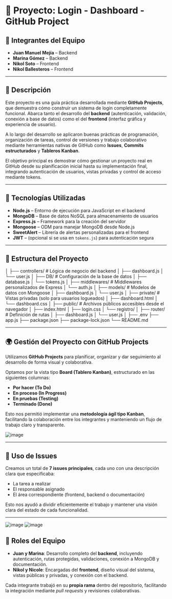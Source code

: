 # 📌 Proyecto: Login - Dashboard - GitHub Project

## 👥 Integrantes del Equipo

- **Juan Manuel Mejía** – Backend  
- **Marina Gómez** – Backend  
- **Nikol Soto** – Frontend  
- **Nikol Ballesteros** – Frontend

---

## 📝 Descripción

Este proyecto es una guía práctica desarrollada mediante **GitHub Projects**, que demuestra cómo construir un sistema de login completamente funcional. Abarca tanto el desarrollo del **backend** (autenticación, validación, conexión a base de datos) como el del **frontend** (interfaz gráfica y experiencia de usuario).

A lo largo del desarrollo se aplicaron buenas prácticas de programación, organización de tareas, control de versiones y trabajo colaborativo mediante herramientas nativas de GitHub como **Issues**, **Commits estructurados** y **Tableros Kanban**.

El objetivo principal es demostrar cómo gestionar un proyecto real en GitHub desde su planificación inicial hasta su implementación final, integrando autenticación de usuarios, vistas privadas y control de acceso mediante tokens.

---

## 🚀 Tecnologías Utilizadas

- **Node.js** – Entorno de ejecución para JavaScript en el backend  
- **MongoDB** – Base de datos NoSQL para almacenamiento de usuarios  
- **Express.js** – Framework para la creación del servidor  
- **Mongoose** – ODM para manejar MongoDB desde Node.js  
- **SweetAlert** – Librería de alertas personalizadas para el frontend  
- **JWT** – (opcional si se usa en `tokens.js`) para autenticación segura  

---

## 📁 Estructura del Proyecto

│
├── controllers/ # Lógica de negocio del backend
│ ├── dashboard.js
│ └── user.js
│
├── DB/ # Configuración de la base de datos
│ ├── database.js
│ └── tokens.js
│
├── middlewares/ # Middlewares personalizados de Express
│ └── auth.js
│
├── models/ # Modelos de datos con Mongoose
│ ├── dashboard.js
│ └── user.js
│
├── private/ # Vistas privadas (solo para usuarios logueados)
│ ├── dashboard.html
│ └── dashboard.css
│
├── public/ # Archivos públicos accesibles desde el navegador
│ ├── index.html
│ ├── login.css
│ └── registro/
│
├── router/ # Definición de rutas
│ ├── dashboard.js
│ └── user.js
│
├── .env
├── app.js
├── package.json
├── package-lock.json
└── README.md


---

## 🌍 Gestión del Proyecto con GitHub Projects

Utilizamos **GitHub Projects** para planificar, organizar y dar seguimiento al desarrollo de forma visual y colaborativa.

Optamos por la vista tipo **Board (Tablero Kanban)**, estructurado en las siguientes columnas:

- **Por hacer (To Do)**  
- **En proceso (In Progress)**  
- **En pruebas (Testing)**  
- **Terminado (Done)**

Esto nos permitió implementar una **metodología ágil tipo Kanban**, facilitando la colaboración entre los integrantes y manteniendo un flujo de trabajo claro y transparente.

![image](https://github.com/user-attachments/assets/56ebea05-5841-4e72-ba9c-80d044cda152)


---

## 🧩 Uso de Issues

Creamos un total de **7 issues principales**, cada uno con una descripción clara que especificaba:

- La tarea a realizar  
- El responsable asignado  
- El área correspondiente (frontend, backend o documentación)  

Esto nos ayudó a dividir eficientemente el trabajo y mantener una visión clara del estado de cada funcionalidad.

---
![image](https://github.com/user-attachments/assets/2097e370-8097-4438-8849-8523fc958db4)
![image](https://github.com/user-attachments/assets/ca02f659-8669-4a6f-a8a0-7189fce7a686)



## 👥 Roles del Equipo

- **Juan y Marina**: Desarrollo completo del **backend**, incluyendo autenticación, rutas protegidas, validaciones, conexión a MongoDB y documentación.
- **Nikol y Nicole**: Encargadas del **frontend**, diseño visual del sistema, vistas públicas y privadas, y conexión con el backend.

Cada integrante trabajó en su **propia rama** dentro del repositorio, facilitando la integración mediante *pull requests* y revisiones colaborativas.


